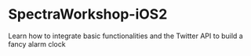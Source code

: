 # SpectraWorkshop-iOS2
Learn how to integrate basic functionalities and the Twitter API to build a fancy alarm clock
